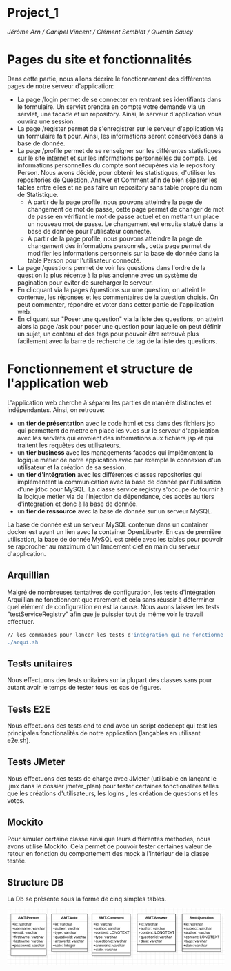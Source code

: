 # Project_1

_Jérôme Arn / Canipel Vincent / Clément Semblat / Quentin Saucy_

# Pages du site et fonctionnalités

Dans cette partie, nous allons décrire le fonctionnement des différentes pages de notre serveur d'application:
* La page /login permet de se connecter en rentrant ses identifiants dans le formulaire. Un servlet prendra en compte votre demande via un servlet, une facade et un repository. Ainsi, le serveur d'application vous ouvrira une session.
* La page /register permet de s'enregistrer sur le serveur d'application via un formulaire fait pour. Ainsi, les informations seront conservées dans la base de donnée.
* La page /profile permet de se renseigner sur les différentes statistiques sur le site internet et sur les informations personnelles du compte. Les informations personnelles du compte sont récupérés via le repository Person. Nous avons décidé, pour obtenir les statistiques, d'utiliser les repositories de Question, Answer et Comment afin de bien séparer les tables entre elles et ne pas faire un repository sans table propre du nom de Statistique.
    * A partir de la page profile, nous pouvons atteindre la page de changement de mot de passe, cette page permet de changer de mot de passe en vérifiant le mot de passe actuel et en mettant un place un nouveau mot de passe. Le changement est ensuite statué dans la base de donnée pour l'utilisateur connecté.
    * A partir de la page profile, nous pouvons atteindre la page de changement des informations personnels, cette page permet de modifier les informations personnels sur la base de donnée dans la table Person pour l'utilisateur connecté.
* La page /questions permet de voir les questions dans l'ordre de la question la plus récente à la plus ancienne avec un système de pagination pour éviter de surcharger le serveur.
* En clicquant via la pages /questions sur une question, on atteint le contenue, les réponses et les commentaires de la question choisis. On peut commenter, répondre et voter dans cetter partie de l'application web.
* En cliquant sur "Poser une question" via la liste des questions, on atteint alors la page /ask pour poser une question pour laquelle on peut définir un sujet, un contenu et des tags pour pouvoir être retrouvé plus facilement avec la barre de recherche de tag de la liste des questions.

# Fonctionnement et structure de l'application web

L'application web cherche à séparer les parties de manière distinctes et indépendantes. Ainsi, on retrouve:

* un **tier de présentation** avec le code html et css dans des fichiers jsp qui permettent de mettre en place les vues sur le serveur d'application avec les servlets qui envoient des informations aux fichiers jsp et qui traitent les requêtes des utilisateurs.
* un **tier business** avec les managements facades qui implémentent la logique métier de notre application avec par exemple la connexion d'un utilisateur et la création de sa session.
* un **tier d'intégration** avec les différentes classes repositories qui implémentent la communication avec la base de donnée par l'utilisation d'une jdbc pour MySQL. La classe service registry s'occupe de fournir à la logique métier via de l'injection de dépendance, des accès au tiers d'intégration et donc à la base de donnée.
* un **tier de ressource** avec la base de donnée sur un serveur MySQL.

La base de donnée est un serveur MySQL contenue dans un container docker est ayant un lien avec le container OpenLiberty. En cas de première utilisation, la base de donnée MySQL est créée avec les tables pour pouvoir se rapprocher au maximum d'un lancement clef en main du serveur d'application.

## Arquillian

Malgré de nombreuses tentatives de configuration, les tests d'intégration Arquillian ne fonctionnent que rarement et cela sans réussir à déterminer quel élément de configuration en est la cause. Nous avons laisser les tests "testServiceRegistry" afin que je puissier tout de même voir le travail effectuer.  

```sh
// les commandes pour lancer les tests d'intégration qui ne fonctionne désormais plus 
./arqui.sh
```

## Tests unitaires 

Nous effectuons des tests unitaires sur la plupart des classes sans pour autant avoir le temps de tester tous les cas de figures.

## Tests E2E

Nous effectuons des tests end to end avec un script codecept qui test les principales fonctionalités de notre application (lançables en utilisant e2e.sh).

## Tests JMeter

Nous effectuons des tests de charge avec JMeter (utilisable en lançant le .jmx dans le dossier jmeter_plan) pour tester certaines fonctionalités telles que les créations d'utilisateurs, les logins , les création de questions et les votes.

## Mockito 

Pour simuler certaine classe ainsi que leurs différentes méthodes, nous avons utilisé Mockito. Cela permet de pouvoir tester certaines valeur de retour en fonction du comportement des mock à l'intérieur de la classe testée.  

## Structure DB

La Db se présente sous la forme de cinq simples tables. 

![](./mdImages/db.png)
